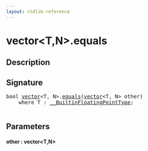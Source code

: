 ```yaml
---
layout: stdlib-reference
---
```


# vector\<T,N\>\.equals

## Description





## Signature 

<pre>
<span class="code_keyword">bool</span> <a href="/stdlib-reference/types/vector/index" class="code_type">vector</a>&lt;T, N&gt;.<a href="/stdlib-reference/types/vector/equals">equals</a>(<a href="/stdlib-reference/types/vector/index" class="code_type">vector</a>&lt;T, N&gt; <span class='code_param'>other</span>)
    <span class='code_keyword'>where</span> T : <a href="/stdlib-reference/interfaces/BuiltinFloatingPointType/index" class="code_type">__BuiltinFloatingPointType</a>;

</pre>

## Parameters

#### other : vector\<T,N\>

